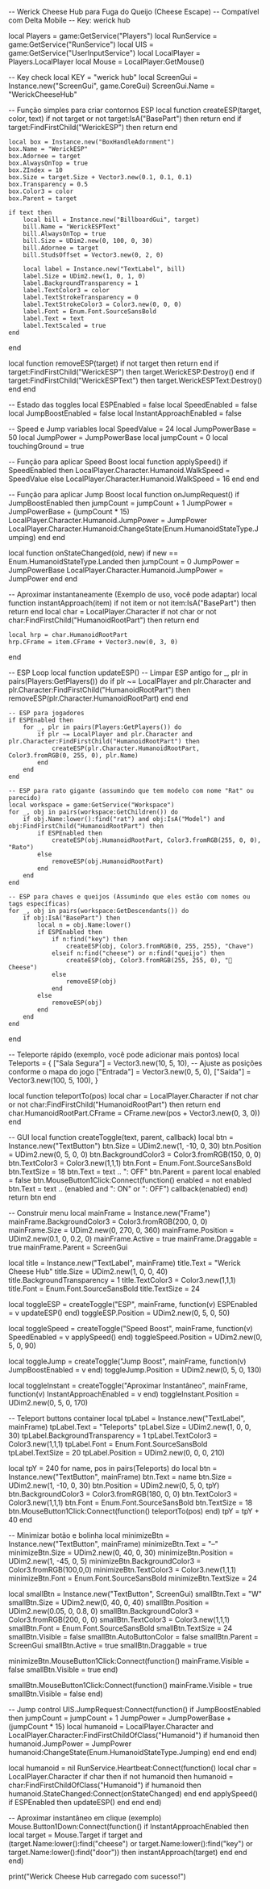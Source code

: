 -- Werick Cheese Hub para Fuga do Queijo (Cheese Escape)
-- Compatível com Delta Mobile
-- Key: werick hub

local Players = game:GetService("Players")
local RunService = game:GetService("RunService")
local UIS = game:GetService("UserInputService")
local LocalPlayer = Players.LocalPlayer
local Mouse = LocalPlayer:GetMouse()

-- Key check
local KEY = "werick hub"
local ScreenGui = Instance.new("ScreenGui", game.CoreGui)
ScreenGui.Name = "WerickCheeseHub"

-- Função simples para criar contornos ESP
local function createESP(target, color, text)
    if not target or not target:IsA("BasePart") then return end
    if target:FindFirstChild("WerickESP") then return end

    local box = Instance.new("BoxHandleAdornment")
    box.Name = "WerickESP"
    box.Adornee = target
    box.AlwaysOnTop = true
    box.ZIndex = 10
    box.Size = target.Size + Vector3.new(0.1, 0.1, 0.1)
    box.Transparency = 0.5
    box.Color3 = color
    box.Parent = target

    if text then
        local bill = Instance.new("BillboardGui", target)
        bill.Name = "WerickESPText"
        bill.AlwaysOnTop = true
        bill.Size = UDim2.new(0, 100, 0, 30)
        bill.Adornee = target
        bill.StudsOffset = Vector3.new(0, 2, 0)

        local label = Instance.new("TextLabel", bill)
        label.Size = UDim2.new(1, 0, 1, 0)
        label.BackgroundTransparency = 1
        label.TextColor3 = color
        label.TextStrokeTransparency = 0
        label.TextStrokeColor3 = Color3.new(0, 0, 0)
        label.Font = Enum.Font.SourceSansBold
        label.Text = text
        label.TextScaled = true
    end
end

local function removeESP(target)
    if not target then return end
    if target:FindFirstChild("WerickESP") then
        target.WerickESP:Destroy()
    end
    if target:FindFirstChild("WerickESPText") then
        target.WerickESPText:Destroy()
    end
end

-- Estado das toggles
local ESPEnabled = false
local SpeedEnabled = false
local JumpBoostEnabled = false
local InstantApproachEnabled = false

-- Speed e Jump variables
local SpeedValue = 24
local JumpPowerBase = 50
local JumpPower = JumpPowerBase
local jumpCount = 0
local touchingGround = true

-- Função para aplicar Speed Boost
local function applySpeed()
    if SpeedEnabled then
        LocalPlayer.Character.Humanoid.WalkSpeed = SpeedValue
    else
        LocalPlayer.Character.Humanoid.WalkSpeed = 16
    end
end

-- Função para aplicar Jump Boost
local function onJumpRequest()
    if JumpBoostEnabled then
        jumpCount = jumpCount + 1
        JumpPower = JumpPowerBase + (jumpCount * 15)
        LocalPlayer.Character.Humanoid.JumpPower = JumpPower
        LocalPlayer.Character.Humanoid:ChangeState(Enum.HumanoidStateType.Jumping)
    end
end

local function onStateChanged(old, new)
    if new == Enum.HumanoidStateType.Landed then
        jumpCount = 0
        JumpPower = JumpPowerBase
        LocalPlayer.Character.Humanoid.JumpPower = JumpPower
    end
end

-- Aproximar instantaneamente (Exemplo de uso, você pode adaptar)
local function instantApproach(item)
    if not item or not item:IsA("BasePart") then return end
    local char = LocalPlayer.Character
    if not char or not char:FindFirstChild("HumanoidRootPart") then return end

    local hrp = char.HumanoidRootPart
    hrp.CFrame = item.CFrame + Vector3.new(0, 3, 0)
end

-- ESP Loop
local function updateESP()
    -- Limpar ESP antigo
    for _, plr in pairs(Players:GetPlayers()) do
        if plr ~= LocalPlayer and plr.Character and plr.Character:FindFirstChild("HumanoidRootPart") then
            removeESP(plr.Character.HumanoidRootPart)
        end
    end

    -- ESP para jogadores
    if ESPEnabled then
        for _, plr in pairs(Players:GetPlayers()) do
            if plr ~= LocalPlayer and plr.Character and plr.Character:FindFirstChild("HumanoidRootPart") then
                createESP(plr.Character.HumanoidRootPart, Color3.fromRGB(0, 255, 0), plr.Name)
            end
        end
    end

    -- ESP para rato gigante (assumindo que tem modelo com nome "Rat" ou parecido)
    local workspace = game:GetService("Workspace")
    for _, obj in pairs(workspace:GetChildren()) do
        if obj.Name:lower():find("rat") and obj:IsA("Model") and obj:FindFirstChild("HumanoidRootPart") then
            if ESPEnabled then
                createESP(obj.HumanoidRootPart, Color3.fromRGB(255, 0, 0), "Rato")
            else
                removeESP(obj.HumanoidRootPart)
            end
        end
    end

    -- ESP para chaves e queijos (Assumindo que eles estão com nomes ou tags específicas)
    for _, obj in pairs(workspace:GetDescendants()) do
        if obj:IsA("BasePart") then
            local n = obj.Name:lower()
            if ESPEnabled then
                if n:find("key") then
                    createESP(obj, Color3.fromRGB(0, 255, 255), "Chave")
                elseif n:find("cheese") or n:find("queijo") then
                    createESP(obj, Color3.fromRGB(255, 255, 0), "🧀 Cheese")
                else
                    removeESP(obj)
                end
            else
                removeESP(obj)
            end
        end
    end
end

-- Teleporte rápido (exemplo, você pode adicionar mais pontos)
local Teleports = {
    ["Sala Segura"] = Vector3.new(10, 5, 10), -- Ajuste as posições conforme o mapa do jogo
    ["Entrada"] = Vector3.new(0, 5, 0),
    ["Saída"] = Vector3.new(100, 5, 100),
}

local function teleportTo(pos)
    local char = LocalPlayer.Character
    if not char or not char:FindFirstChild("HumanoidRootPart") then return end
    char.HumanoidRootPart.CFrame = CFrame.new(pos + Vector3.new(0, 3, 0))
end

-- GUI
local function createToggle(text, parent, callback)
    local btn = Instance.new("TextButton")
    btn.Size = UDim2.new(1, -10, 0, 30)
    btn.Position = UDim2.new(0, 5, 0, 0)
    btn.BackgroundColor3 = Color3.fromRGB(150, 0, 0)
    btn.TextColor3 = Color3.new(1,1,1)
    btn.Font = Enum.Font.SourceSansBold
    btn.TextSize = 18
    btn.Text = text .. ": OFF"
    btn.Parent = parent
    local enabled = false
    btn.MouseButton1Click:Connect(function()
        enabled = not enabled
        btn.Text = text .. (enabled and ": ON" or ": OFF")
        callback(enabled)
    end)
    return btn
end

-- Construir menu
local mainFrame = Instance.new("Frame")
mainFrame.BackgroundColor3 = Color3.fromRGB(200, 0, 0)
mainFrame.Size = UDim2.new(0, 270, 0, 360)
mainFrame.Position = UDim2.new(0.1, 0, 0.2, 0)
mainFrame.Active = true
mainFrame.Draggable = true
mainFrame.Parent = ScreenGui

local title = Instance.new("TextLabel", mainFrame)
title.Text = "Werick Cheese Hub"
title.Size = UDim2.new(1, 0, 0, 40)
title.BackgroundTransparency = 1
title.TextColor3 = Color3.new(1,1,1)
title.Font = Enum.Font.SourceSansBold
title.TextSize = 24

local toggleESP = createToggle("ESP", mainFrame, function(v)
    ESPEnabled = v
    updateESP()
end)
toggleESP.Position = UDim2.new(0, 5, 0, 50)

local toggleSpeed = createToggle("Speed Boost", mainFrame, function(v)
    SpeedEnabled = v
    applySpeed()
end)
toggleSpeed.Position = UDim2.new(0, 5, 0, 90)

local toggleJump = createToggle("Jump Boost", mainFrame, function(v)
    JumpBoostEnabled = v
end)
toggleJump.Position = UDim2.new(0, 5, 0, 130)

local toggleInstant = createToggle("Aproximar Instantâneo", mainFrame, function(v)
    InstantApproachEnabled = v
end)
toggleInstant.Position = UDim2.new(0, 5, 0, 170)

-- Teleport buttons container
local tpLabel = Instance.new("TextLabel", mainFrame)
tpLabel.Text = "Teleports"
tpLabel.Size = UDim2.new(1, 0, 0, 30)
tpLabel.BackgroundTransparency = 1
tpLabel.TextColor3 = Color3.new(1,1,1)
tpLabel.Font = Enum.Font.SourceSansBold
tpLabel.TextSize = 20
tpLabel.Position = UDim2.new(0, 0, 0, 210)

local tpY = 240
for name, pos in pairs(Teleports) do
    local btn = Instance.new("TextButton", mainFrame)
    btn.Text = name
    btn.Size = UDim2.new(1, -10, 0, 30)
    btn.Position = UDim2.new(0, 5, 0, tpY)
    btn.BackgroundColor3 = Color3.fromRGB(180, 0, 0)
    btn.TextColor3 = Color3.new(1,1,1)
    btn.Font = Enum.Font.SourceSansBold
    btn.TextSize = 18
    btn.MouseButton1Click:Connect(function()
        teleportTo(pos)
    end)
    tpY = tpY + 40
end

-- Minimizar botão e bolinha
local minimizeBtn = Instance.new("TextButton", mainFrame)
minimizeBtn.Text = "–"
minimizeBtn.Size = UDim2.new(0, 40, 0, 30)
minimizeBtn.Position = UDim2.new(1, -45, 0, 5)
minimizeBtn.BackgroundColor3 = Color3.fromRGB(100,0,0)
minimizeBtn.TextColor3 = Color3.new(1,1,1)
minimizeBtn.Font = Enum.Font.SourceSansBold
minimizeBtn.TextSize = 24

local smallBtn = Instance.new("TextButton", ScreenGui)
smallBtn.Text = "W"
smallBtn.Size = UDim2.new(0, 40, 0, 40)
smallBtn.Position = UDim2.new(0.05, 0, 0.8, 0)
smallBtn.BackgroundColor3 = Color3.fromRGB(200, 0, 0)
smallBtn.TextColor3 = Color3.new(1,1,1)
smallBtn.Font = Enum.Font.SourceSansBold
smallBtn.TextSize = 24
smallBtn.Visible = false
smallBtn.AutoButtonColor = false
smallBtn.Parent = ScreenGui
smallBtn.Active = true
smallBtn.Draggable = true

minimizeBtn.MouseButton1Click:Connect(function()
    mainFrame.Visible = false
    smallBtn.Visible = true
end)

smallBtn.MouseButton1Click:Connect(function()
    mainFrame.Visible = true
    smallBtn.Visible = false
end)

-- Jump control
UIS.JumpRequest:Connect(function()
    if JumpBoostEnabled then
        jumpCount = jumpCount + 1
        JumpPower = JumpPowerBase + (jumpCount * 15)
        local humanoid = LocalPlayer.Character and LocalPlayer.Character:FindFirstChildOfClass("Humanoid")
        if humanoid then
            humanoid.JumpPower = JumpPower
            humanoid:ChangeState(Enum.HumanoidStateType.Jumping)
        end
    end
end)

local humanoid = nil
RunService.Heartbeat:Connect(function()
    local char = LocalPlayer.Character
    if char then
        if not humanoid then
            humanoid = char:FindFirstChildOfClass("Humanoid")
            if humanoid then
                humanoid.StateChanged:Connect(onStateChanged)
            end
        end
        applySpeed()
        if ESPEnabled then
            updateESP()
        end
    end
end)

-- Aproximar instantâneo em clique (exemplo)
Mouse.Button1Down:Connect(function()
    if InstantApproachEnabled then
        local target = Mouse.Target
        if target and (target.Name:lower():find("cheese") or target.Name:lower():find("key") or target.Name:lower():find("door")) then
            instantApproach(target)
        end
    end
end)

print("Werick Cheese Hub carregado com sucesso!")
